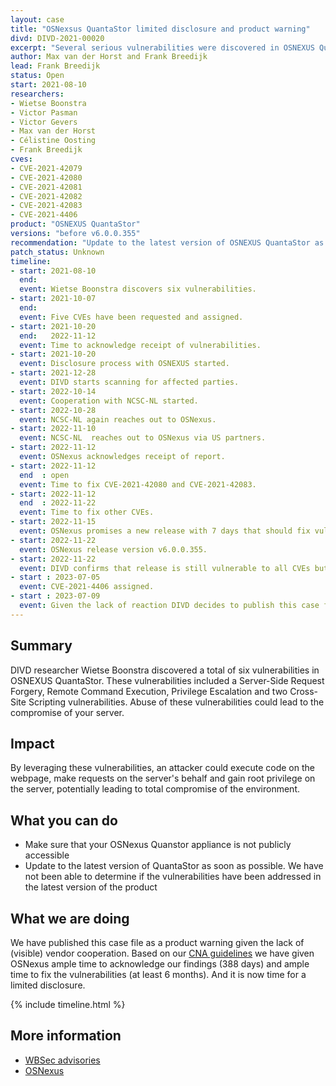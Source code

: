 ```yaml
---
layout: case
title: "OSNexsus QuantaStor limited disclosure and product warning"
divd: DIVD-2021-00020
excerpt: "Several serious vulnerabilities were discovered in OSNEXUS QuantaStor. We had difficulties working with the vendor and are now disclosing vulnerabilities and issuing a product warning."
author: Max van der Horst and Frank Breedijk
lead: Frank Breedijk
status: Open
start: 2021-08-10
researchers:
- Wietse Boonstra
- Victor Pasman
- Victor Gevers
- Max van der Horst
- Célistine Oosting
- Frank Breedijk
cves:
- CVE-2021-42079
- CVE-2021-42080
- CVE-2021-42081
- CVE-2021-42082
- CVE-2021-42083
- CVE-2021-4406
product: "OSNEXUS QuantaStor"
versions: "before v6.0.0.355"
recommendation: "Update to the latest version of OSNEXUS QuantaStor as soon as possible."
patch_status: Unknown
timeline:
- start: 2021-08-10
  end:
  event: Wietse Boonstra discovers six vulnerabilities.
- start: 2021-10-07
  end:
  event: Five CVEs have been requested and assigned.
- start: 2021-10-20
  end:   2022-11-12
  event: Time to acknowledge receipt of vulnerabilities.
- start: 2021-10-20
  event: Disclosure process with OSNEXUS started.
- start: 2021-12-28
  event: DIVD starts scanning for affected parties.
- start: 2022-10-14
  event: Cooperation with NCSC-NL started.
- start: 2022-10-28
  event: NCSC-NL again reaches out to OSNexus.
- start: 2022-11-10
  event: NCSC-NL  reaches out to OSNexus via US partners.
- start: 2022-11-12
  event: OSNexus acknowledges receipt of report.
- start: 2022-11-12
  end  : open
  event: Time to fix CVE-2021-42080 and CVE-2021-42083.
- start: 2022-11-12
  end  : 2022-11-22
  event: Time to fix other CVEs.
- start: 2022-11-15
  event: OSNexus promises a new release with 7 days that should fix vulnberabilities.
- start: 2022-11-22
  event: OSNexus release version v6.0.0.355.
- start: 2022-11-22 
  event: DIVD confirms that release is still vulnerable to all CVEs but XSS cves CVE-2021-42080 and CVE-2021-42083.
- start : 2023-07-05
  event: CVE-2021-4406 assigned.
- start : 2023-07-09
  event: Given the lack of reaction DIVD decides to publish this case file.
---
```


## Summary

DIVD researcher Wietse Boonstra discovered a total of six vulnerabilities in OSNEXUS QuantaStor. These vulnerabilities included a Server-Side Request Forgery, Remote Command Execution, Privilege Escalation and two Cross-Site Scripting vulnerabilities. Abuse of these vulnerabilities could lead to the compromise of your server.

## Impact

By leveraging these vulnerabilities, an attacker could execute code on the webpage, make requests on the server's behalf and gain root privilege on the server, potentially leading to total compromise of the environment.

## What you can do

- Make sure that your OSNexus Quanstor appliance is not publicly accessible
- Update to the latest version of QuantaStor as soon as possible. We have not been able to determine if the vulnerabilities have been addressed in the latest version of the product

## What we are doing
We have published this case file as a product warning given the lack of (visible) vendor cooperation.
Based on our [CNA guidelines](/cna) we have given OSNexus ample time to acknowledge our findings (388 days) and ample time to fix the vulnerabilities (at least 6 months). And it is now time for a limited disclosure. 


{% include timeline.html %}

## More information
* [WBSec advisories](https://wbsec.nl/writeups/osnexus/)
* [OSNexus](https://www.osnexus.com)

